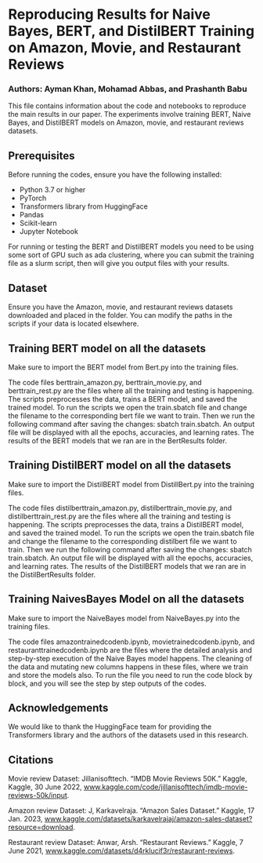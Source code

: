 # Reproducing Results for Naive Bayes, BERT, and DistilBERT Training on Amazon, Movie, and Restaurant Reviews 
### Authors: Ayman Khan, Mohamad Abbas, and Prashanth Babu

This file contains information about the code and notebooks to reproduce the main results in our paper. The experiments involve training BERT, Naive Bayes, and DistilBERT models on Amazon, movie, and restaurant reviews datasets. 

## Prerequisites

Before running the codes, ensure you have the following installed:
- Python 3.7 or higher
- PyTorch
- Transformers library from HuggingFace
- Pandas
- Scikit-learn
- Jupyter Notebook

For running or testing the BERT and DistilBERT models you need to be using some sort of GPU such as ada clustering, where you can submit the training file as a slurm script, then will give you output files with your results.

## Dataset

Ensure you have the Amazon, movie, and restaurant reviews datasets downloaded and placed in the folder. You can modify the paths in the scripts if your data is located elsewhere.

## Training BERT model on all the datasets

Make sure to import the BERT model from Bert.py into the training files.

The code files berttrain_amazon.py, berttrain_movie.py, and berttrain_rest.py are the files where all the training and testing is happening. The scripts preprocesses the data, trains a BERT model, and saved the trained model. To run the scripts we open the train.sbatch file and change the filename to the corresponding bert file we want to train. Then we run the following command after saving the changes: sbatch train.sbatch. An output file will be displayed with all the epochs, accuracies, and learning rates. The results of the BERT models that we ran are in the BertResults folder. 

## Training DistilBERT model on all the datasets

Make sure to import the DistilBERT model from DistillBert.py into the training files.

The code files distilberttrain_amazon.py, distilberttrain_movie.py, and distilberttrain_rest.py are the files where all the training and testing is happening. The scripts preprocesses the data, trains a DistilBERT model, and saved the trained model. To run the scripts we open the train.sbatch file and change the filename to the corresponding distilbert file we want to train. Then we run the following command after saving the changes: sbatch train.sbatch. An output file will be displayed with all the epochs, accuracies, and learning rates. The results of the DistilBERT models that we ran are in the DistilBertResults folder. 

## Training NaivesBayes Model on all the datasets

Make sure to import the NaiveBayes model from NaiveBayes.py into the training files.

The code files amazontrainedcodenb.ipynb, movietrainedcodenb.ipynb, and restauranttrainedcodenb.ipynb are the files where the detailed analysis and step-by-step execution of the Naive Bayes model happens. The cleaning of the data and mutating new columns happens in these files, where we train and store the models also. To run the file you need to run the code block by block, and you will see the step by step outputs of the codes.

## Acknowledgements

We would like to thank the HuggingFace team for providing the Transformers library and the authors of the datasets used in this research.

## Citations

Movie review Dataset: Jillanisofttech. “IMDB Movie Reviews 50K.” Kaggle, Kaggle, 30 June 2022, www.kaggle.com/code/jillanisofttech/imdb-movie-reviews-50k/input. 

Amazon review Dataset: J, Karkavelraja. “Amazon Sales Dataset.” Kaggle, 17 Jan. 2023, www.kaggle.com/datasets/karkavelrajaj/amazon-sales-dataset?resource=download. 

Restaurant review Dataset: Anwar, Arsh. “Restaurant Reviews.” Kaggle, 7 June 2021, www.kaggle.com/datasets/d4rklucif3r/restaurant-reviews. 

